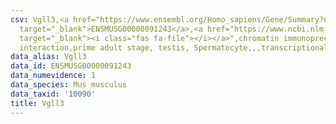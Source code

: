 ```yaml
---
csv: Vgll3,<a href="https://www.ensembl.org/Homo_sapiens/Gene/Summary?db=core;g=ENSMUSG00000091243"
  target="_blank">ENSMUSG00000091243</a>,<a href="https://www.ncbi.nlm.nih.gov/pubmed/25450459"
  target="_blank"><i class="fas fa-file"></i></a>",chromatin immunoprecipitation assay,direct
  interaction,prime adult stage, testis, Spermatocyte,,,transcriptional regulation,
data_alias: Vgll3
data_id: ENSMUSG00000091243
data_numevidence: 1
data_species: Mus musculus
data_taxid: '10090'
title: Vgll3
---
```

